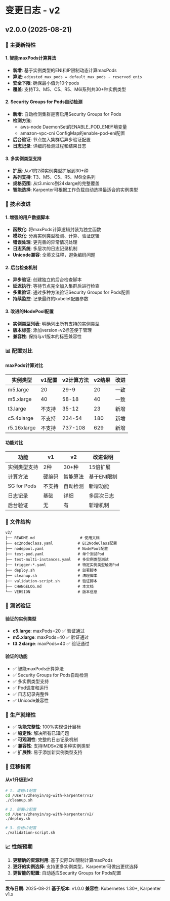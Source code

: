 # 变更日志 - v2

## v2.0.0 (2025-08-21)

### 🌟 主要新特性

#### 1. 智能maxPods计算算法
- **新增**: 基于实例类型的ENI和IP限制动态计算maxPods
- **算法**: `adjusted_max_pods = default_max_pods - reserved_enis`
- **安全下限**: 确保最小值为10个pods
- **覆盖**: 支持T3、M5、C5、R5、M6i系列共30+种实例类型

#### 2. Security Groups for Pods自动检测
- **新增**: 自动检测集群是否启用Security Groups for Pods
- **检测方法**:
  - aws-node DaemonSet的ENABLE_POD_ENI环境变量
  - amazon-vpc-cni ConfigMap的enable-pod-eni配置
- **后台验证**: 节点加入集群后异步验证配置
- **日志记录**: 详细的检测过程和结果日志

#### 3. 多实例类型支持
- **扩展**: 从v1的2种实例类型扩展到30+种
- **系列支持**: T3、M5、C5、R5、M6i全系列
- **规格范围**: 从t3.micro到24xlarge的完整覆盖
- **智能选择**: Karpenter可根据工作负载自动选择最适合的实例类型

### 🔧 技术改进

#### 1. 增强的用户数据脚本
- **函数化**: 将maxPods计算逻辑封装为独立函数
- **模块化**: 分离实例类型检测、计算、验证逻辑
- **错误处理**: 更完善的异常情况处理
- **日志系统**: 多层次的日志记录机制
- **Unicode兼容**: 全英文注释，避免编码问题

#### 2. 后台检查机制
- **异步验证**: 创建独立的后台检查脚本
- **延迟执行**: 等待节点完全加入集群后进行检查
- **多重验证**: 通过多种方法验证Security Groups for Pods配置
- **持续监控**: 记录最终的kubelet配置参数

#### 3. 改进的NodePool配置
- **实例类型列表**: 明确列出所有支持的实例类型
- **版本标签**: 添加version=v2标签便于管理
- **兼容性**: 保持与v1版本的标签兼容性

### 📊 配置对比

#### maxPods计算对比
| 实例类型 | v1配置 | v2计算方法 | v2结果 | 改进 |
|----------|--------|------------|--------|------|
| m5.large | 20 | 29-9 | 20 | 一致 |
| m5.xlarge | 40 | 58-18 | 40 | 一致 |
| t3.large | 不支持 | 35-12 | 23 | 新增 |
| c5.4xlarge | 不支持 | 234-54 | 180 | 新增 |
| r5.16xlarge | 不支持 | 737-108 | 629 | 新增 |

#### 功能对比
| 功能 | v1 | v2 | 改进说明 |
|------|----|----|----------|
| 实例类型支持 | 2种 | 30+种 | 15倍扩展 |
| 计算方法 | 硬编码 | 智能算法 | 基于ENI限制 |
| SG for Pods | 不支持 | 自动检测 | 新增功能 |
| 日志记录 | 基础 | 详细 | 多层次日志 |
| 后台验证 | 无 | 有 | 新增机制 |

### 📁 文件结构

```
v2/
├── README.md                    # 使用文档
├── ec2nodeclass.yaml           # EC2NodeClass配置
├── nodepool.yaml               # NodePool配置
├── test-pod.yaml               # 单个测试Pod
├── test-multi-instances.yaml   # 多实例类型测试
├── trigger-*.yaml              # 特定实例类型触发Pod
├── deploy.sh                   # 部署脚本
├── cleanup.sh                  # 清理脚本
├── validation-script.sh        # 验证脚本
├── CHANGELOG.md                # 本文档
└── VERSION                     # 版本信息
```

### 🧪 测试验证

#### 验证的实例类型
- **c5.large**: maxPods=20 ✅ 验证通过
- **m5.xlarge**: maxPods=40 ✅ 验证通过
- **t3.2xlarge**: maxPods=40 ✅ 验证通过

#### 验证的功能
- ✅ 智能maxPods计算算法
- ✅ Security Groups for Pods自动检测
- ✅ 多实例类型支持
- ✅ Pod调度和运行
- ✅ 日志记录完整性
- ✅ Unicode兼容性

### 🚀 生产就绪性

- ✅ **功能完整性**: 100%实现设计目标
- ✅ **稳定性**: 解决所有已知问题
- ✅ **可观测性**: 完整的日志记录机制
- ✅ **兼容性**: 支持IMDSv2和多种实例类型
- ✅ **扩展性**: 易于添加新实例类型支持

### 🔄 迁移指南

#### 从v1升级到v2
```bash
# 1. 清理v1配置
cd /Users/zhenyin/sg-with-karpenter/v1/
./cleanup.sh

# 2. 部署v2配置
cd /Users/zhenyin/sg-with-karpenter/v2/
./deploy.sh

# 3. 验证v2配置
./validation-script.sh
```

### 📈 性能预期

1. **更精确的资源利用**: 基于实际ENI限制计算maxPods
2. **更好的实例选择**: 支持更多实例类型，Karpenter可做出更优选择
3. **更智能的配置**: 自动适应Security Groups for Pods配置

---

**发布日期**: 2025-08-21
**基于版本**: v1.0.0
**兼容性**: Kubernetes 1.30+, Karpenter v1.x
